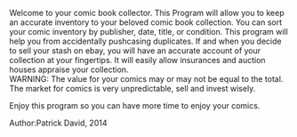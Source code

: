 Welcome to your comic book collector.  This Program will allow you to keep an accurate inventory to your beloved comic book collection.
You can sort your comic inventory by publisher, date, title, or condition.  This program will help you from accidentally 
pushcasing duplicates.  If and when you decide to sell your stash on ebay, you will have an accurate account of your collection
at your fingertips.  It will easily allow insurances and auction houses appraise your collection.  
WARNING: The value for your comics may or may not be equal to the total.  The market for comics is very unpredictable, sell and invest wisely.

Enjoy this program so you can have more time to enjoy your comics.

Author:Patrick David, 2014
